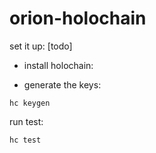 # orion-holochain

set it up:
[todo]

  * install holochain:

  * generate the keys:
```
hc keygen
```





run test:

```
hc test
```